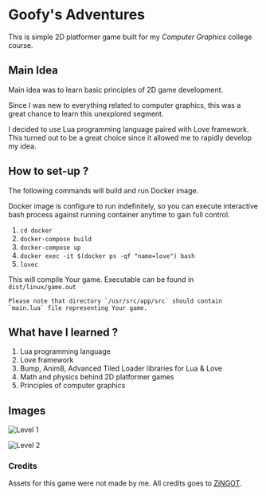 # Goofy's Adventures

This is simple 2D platformer game built for my *Computer Graphics* college course.

## Main Idea

Main idea was to learn basic principles of 2D game development.

Since I was new to everything related to computer graphics, this was a great chance to learn this unexplored segment.

I decided to use Lua programming language paired with Love framework. This turned out to be a great choice since it allowed me to rapidly develop my idea.

## How to set-up ?
The following commands will build and run Docker image.

Docker image is configure to run indefinitely, so you can execute interactive bash process against running container anytime to gain full control.

1. `cd docker`
2. `docker-compose build`
3. `docker-compose up`
4. `docker exec -it $(docker ps -qf "name=love") bash`
5. `lovec`

This will compile Your game. Executable can be found in `dist/linux/game.out`
    
    Please note that directory `/usr/src/app/src` should contain `main.lua` file representing Your game.

## What have I learned ?
1. Lua programming language
2. Love framework
3. Bump, Anim8, Advanced Tiled Loader libraries for Lua & Love
4. Math and physics behind 2D platformer games
5. Principles of computer graphics

## Images

![Level 1](https://api.pcloud.com/getpubthumb?code=XZt1HN7Z36U317nHtwBFFvQU1cA9MRxtXR2y&linkpassword=undefined&size=640x506&crop=0&type=auto)

![Level 2](https://api.pcloud.com/getpubthumb?code=XZA1HN7Z79sNGqcecjhtgRGka0N4eVelmn8y&linkpassword=undefined&size=640x506&crop=0&type=auto)

### Credits

Assets for this game were not made by me. All credits goes to [ZiNGOT](http://opengameart.org/content/gfxlib-fuzed).
